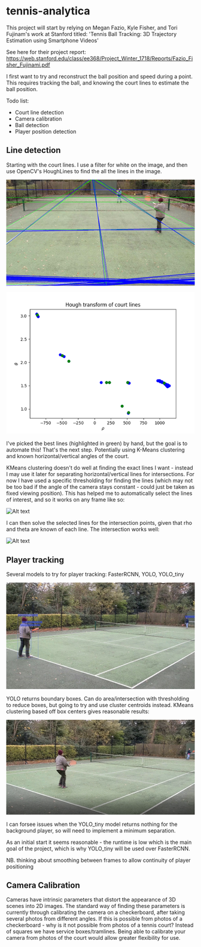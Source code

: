 # tennis-analytica

This project will start by relying on Megan Fazio, Kyle Fisher, and Tori Fujinam's work at Stanford titled:
'Tennis Ball Tracking: 3D Trajectory Estimation using Smartphone Videos'

See here for their project report: https://web.stanford.edu/class/ee368/Project_Winter_1718/Reports/Fazio_Fisher_Fujinami.pdf

I first want to try and reconstruct the ball position and speed during a point. This requires tracking the ball, and knowing the court lines to estimate the ball position.


Todo list:

* Court line detection
* Camera calibration
* Ball detection
* Player position detection

## Line detection

Starting with the court lines. I use a filter for white on the image, and then use OpenCV's HoughLines to find the all the lines in the image.

![Alt text](saved_plots/best_selected.png?raw=true "Title")

![Alt text](saved_plots/rho_theta_plot.png?raw=true "Title")

I've picked the best lines (highlighted in green) by hand, but the goal is to automate this! That's the next step. Potentially using K-Means clustering and known horizontal/vertical angles of the court.


KMeans clustering doesn't do well at finding the exact lines I want - instead I may use it later for separating horizontal/vertical lines for intersections. For now I have used a specific thresholding for finding the lines (which may not be too bad if the angle of the camera stays constant - could just be taken as fixed viewing position). This has helped me to automatically select the lines of interest, and so it works on any frame like so:

![Alt text](saved_plots/best_selection-thresholding.png?raw=true "Title")

I can then solve the selected lines for the intersection points, given that rho and theta are known of each line.
The intersection works well:

![Alt text](saved_plots/intersections_found.png?raw=true "Title")


## Player tracking

Several models to try for player tracking: FasterRCNN, YOLO, YOLO_tiny

![Alt text](saved_plots/player_identification_YOLO.jpg?raw=true "Title")

YOLO returns boundary boxes. Can do area/intersection with thresholding to reduce boxes, but going to try and use cluster centroids instead.
KMeans clustering based off box centers gives reasonable results:

![Alt text](saved_plots/YOLO_tiny_centroids.PNG?raw=true "Title")

I can forsee issues when the YOLO_tiny model returns nothing for the background player, so will need to implement a minimum separation.

As an initial start it seems reasonable - the runtime is low which is the main goal of the project, which is why YOLO_tiny will be used over FasterRCNN.

NB. thinking about smoothing between frames to allow continuity of player positioning

## Camera Calibration

Cameras have intrinsic parameters that distort the appearance of 3D scenes into 2D images. The standard way of finding these parameters is currently through calibrating the camera on a checkerboard, after taking several photos from different angles. If this is possible from photos of a checkerboard - why is it not possible from photos of a tennis court? Instead of squares we have service boxes/tramlines. Being able to calibrate your camera from photos of the court would allow greater flexibility for use.




